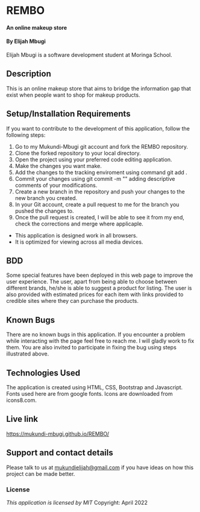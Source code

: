 # REMBO
#### An online makeup store
#### By **Elijah Mbugi**
Elijah Mbugi is a software development student at Moringa School.
## Description
This is an online makeup store that aims to bridge the information gap that exist when people want to shop for makeup products.
## Setup/Installation Requirements
If you want to contribute to the development of this application, follow the following steps:
1. Go to my Mukundi-Mbugi git account and fork the REMBO repository.
2. Clone the forked repository to your local directory.
3. Open the project using your preferred code editing application.
4. Make the changes you want make.
5. Add the changes to the tracking enviroment using command git add .
6. Commit your changes using git commit -m "" adding descriptive comments of your modifications.
7. Create a new branch in the repository and push your changes to the new branch you created.
8. In your Git account, create a pull request to me for the branch you pushed the changes to.
9. Once the pull request is created, I will be able to see it from my end, check the corrections and merge where applicaple.
* This application is designed work in all browsers.
* It is optimized for viewing across all media devices.
## BDD
Some special features have been deployed in this web page to improve the user experience. The user, apart from being able to choose between different brands, he/she is able to suggest a product for listing. The user is also provided with estimated prices for each item with links provided to credible sites where they can purchase the products.
## Known Bugs
There are no known bugs in this application. If you encounter a problem while interacting with the page feel free to reach me. I will gladly work to fix them. You are also invited to participate in fixing the bug using steps illustrated above.
## Technologies Used
The application is created using HTML, CSS, Bootstrap and Javascript.
Fonts used here are from google fonts.
Icons are downloaded from icons8.com.
## Live link
https://mukundi-mbugi.github.io/REMBO/

## Support and contact details
Please talk to us at mukundielijah@gmail.com if you have ideas on how this project can be made better. 
### License
*This application is licensed by MIT*
Copyright: April 2022